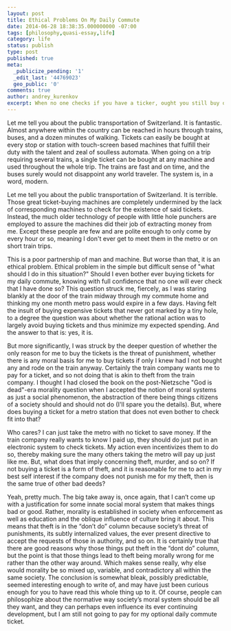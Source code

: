 ```yaml
---
layout: post
title: Ethical Problems On My Daily Commute
date: 2014-06-28 18:38:35.000000000 -07:00
tags: [philosophy,quasi-essay,life]
category: life
status: publish
type: post
published: true
meta:
  _publicize_pending: '1'
  _edit_last: '44769023'
  geo_public: '0'
comments: true
author: andrey_kurenkov
excerpt: When no one checks if you have a ticker, ought you still buy one?
---
```

Let me tell you about the public transportation of Switzerland. It is fantastic. Almost anywhere within the country can be reached in hours through trains, buses, and a dozen minutes of walking. Tickets can easily be bought at every stop or station with touch-screen based machines that fulfill their duty with the talent and zeal of soulless automata. When going on a trip requiring several trains, a single ticket can be bought at any machine and used throughout the whole trip. The trains are fast and on time, and the buses surely would not disappoint any world traveler. The system is, in a word, modern.

Let me tell you about the public transportation of Switzerland. It is terrible. Those great ticket-buying machines are completely undermined by the lack of corresponding machines to check for the existence of said tickets. Instead, the much older technology of people with little hole punchers are employed to assure the machines did their job of extracting money from me. Except these people are few and are polite enough to only come by every hour or so, meaning I don't 
ever get to meet them in the metro or on short train trips.

This is a poor partnership of man and machine. But worse than that, it is an ethical problem. Ethical problem in the simple but difficult sense of "what should I do in this situation?" Should I even bother ever buying tickets for my daily commute, knowing with full confidence that no one will ever check that I have done so? This question struck me, fiercely, as I was staring blankly at the door of the train midway through my commute home and thinking my one month metro pass would expire in a few days. Having felt the insult of buying expensive tickets that never got marked by a tiny hole, to a degree the question was about whether the rational action was to largely avoid buying tickets and thus minimize my expected spending. And the answer to that is: yes, it is.

But more significantly, I was struck by the deeper question of whether the only reason for me to buy the tickets is the threat of punishment, whether there is any moral basis for me to buy tickets if only I knew had I not bought any and rode on the train anyway. Certainly the train company wants me to pay for a ticket, and so not doing that is akin to theft from the train company. I thought I had closed the book on the post-Nietzsche "God is dead"-era morality question when I accepted the notion of moral systems as just a social phenomenon, the abstraction of there being things citizens of a society should and should not do (I'll spare you the details). But, where does buying a ticket for a metro station that does not even bother to check fit into that?

Who cares? I can just take the metro with no ticket to save money. If the train company really wants to know I paid up, they should do just put in an electronic system to check tickets. My action even incentivizes them to do so, thereby making sure the many others taking the metro will pay up just like me. But, what does that imply concerning theft, murder, and so on? If not buying a ticket is a form of theft, and it is reasonable for me to act in my best self interest if the company does not punish me for my theft, then is the same true of other bad deeds?

Yeah, pretty much. The big take away is, once again, that I can’t come up with a justification for some innate social moral system that makes things bad or good. Rather, morality is established in society when enforcement as well as education and the oblique influence of culture bring it about. This means that theft is in the “don’t do” column because society’s threat of punishments, its subtly internalized values, the ever present directive to accept the requests of those in authority, and so on. It is certainly true that there are good reasons why those things put theft in the “dont do” column, but the point is that those things lead to theft being morally wrong for me rather than the other way around. Which makes sense really, why else would morality be so mixed up, variable, and contradictory all within the same society. The conclusion is somewhat bleak, possibly predictable, seemed interesting enough to write of, and may have just been curious enough for you to have read this whole thing up to it. Of course, people can philosophize about the normative way society’s moral system should be all they want, and they can perhaps even influence its ever continuing development, but I am still not going to pay for my optional daily commute ticket.
